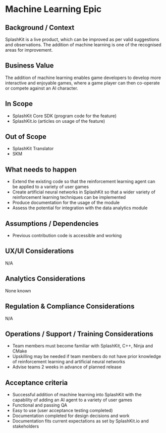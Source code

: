 # Machine Learning Epic

## Background / Context

SplashKit is a live product, which can be improved as per valid suggestions and observations. The
addition of machine learning is one of the recognised areas for improvement.

## Business Value

The addition of machine learning enables game developers to develop more interactive and enjoyable
games, where a game player can then co-operate or compete against an AI character.

## In Scope

- SplashKit Core SDK (program code for the feature)
- SplashKit.io (articles on usage of the feature)

## Out of Scope

- SplashKit Translator
- SKM

## What needs to happen

- Extend the existing code so that the reinforcement learning agent can be applied to a variety of
  user games
- Create artificial neural networks in SplashKit so that a wider variety of reinforcement learning
  techniques can be implemented
- Produce documentation for the usage of the module
- Assess the potential for integration with the data analytics module

## Assumptions / Dependencies

- Previous contribution code is accessible and working

## UX/UI Considerations

N/A

## Analytics Considerations

None known

## Regulation & Compliance Considerations

N/A

## Operations / Support / Training Considerations

- Team members must become familiar with SplashKit, C++, Ninja and CMake
- Upskilling may be needed if team members do not have prior knowledge of reinforcement learning and
  artificial neural networks
- Advise teams 2 weeks in advance of planned release

## Acceptance criteria

- Successful addition of machine learning into SplashKit with the capability of adding an AI agent
  to a variety of user games
- Functional and passing QA
- Easy to use (user acceptance testing completed)
- Documentation completed for design decisions and work
- Documentation fits current expectations as set by SplashKit.io and stakeholders
